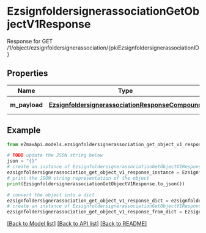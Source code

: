 # EzsignfoldersignerassociationGetObjectV1Response

Response for GET /1/object/ezsignfoldersignerassociation/{pkiEzsignfoldersignerassociationID}

## Properties

Name | Type | Description | Notes
------------ | ------------- | ------------- | -------------
**m_payload** | [**EzsignfoldersignerassociationResponseCompound**](EzsignfoldersignerassociationResponseCompound.md) | Payload for GET /1/object/ezsignfoldersignerassociation/{pkiEzsignfoldersignerassociationID} | 

## Example

```python
from eZmaxApi.models.ezsignfoldersignerassociation_get_object_v1_response import EzsignfoldersignerassociationGetObjectV1Response

# TODO update the JSON string below
json = "{}"
# create an instance of EzsignfoldersignerassociationGetObjectV1Response from a JSON string
ezsignfoldersignerassociation_get_object_v1_response_instance = EzsignfoldersignerassociationGetObjectV1Response.from_json(json)
# print the JSON string representation of the object
print(EzsignfoldersignerassociationGetObjectV1Response.to_json())

# convert the object into a dict
ezsignfoldersignerassociation_get_object_v1_response_dict = ezsignfoldersignerassociation_get_object_v1_response_instance.to_dict()
# create an instance of EzsignfoldersignerassociationGetObjectV1Response from a dict
ezsignfoldersignerassociation_get_object_v1_response_from_dict = EzsignfoldersignerassociationGetObjectV1Response.from_dict(ezsignfoldersignerassociation_get_object_v1_response_dict)
```
[[Back to Model list]](../README.md#documentation-for-models) [[Back to API list]](../README.md#documentation-for-api-endpoints) [[Back to README]](../README.md)


